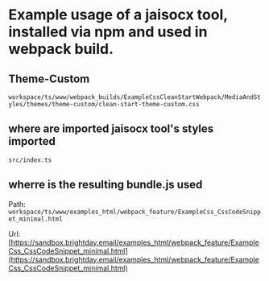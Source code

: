 # Example usage of a jaisocx tool, installed via npm and used in webpack build.

## Theme-Custom

`workspace/ts/www/webpack_builds/ExampleCssCleanStartWebpack/MediaAndStyles/themes/theme-custom/clean-start-theme-custom.css`

## where are imported jaisocx tool's styles imported

`src/index.ts`

## wherre is the resulting bundle.js used

Path: `workspace/ts/www/examples_html/webpack_feature/ExampleCss_CssCodeSnippet_minimal.html`


Url: [https://sandbox.brightday.email/examples_html/webpack_feature/ExampleCss_CssCodeSnippet_minimal.html](https://sandbox.brightday.email/examples_html/webpack_feature/ExampleCss_CssCodeSnippet_minimal.html)




